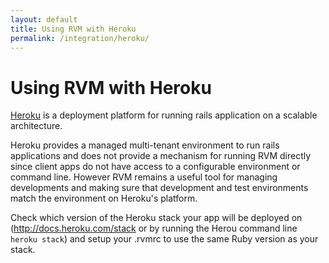 ```yaml
---
layout: default
title: Using RVM with Heroku
permalink: /integration/heroku/
---
```


# Using RVM with Heroku

[Heroku](http://heroku.com/) is a deployment platform for running rails
application on a scalable architecture.

Heroku provides a managed multi-tenant environment to run rails applications and
does not provide a mechanism for running RVM directly since client apps do not
have access to a configurable environment or command line. However RVM remains a
useful tool for managing developments and making sure that development and test
environments match the environment on Heroku's platform.

Check which version of the Heroku stack your app will be deployed on
(http://docs.heroku.com/stack or by running the Herou command line
`heroku stack`) and setup your .rvmrc to use the same Ruby version as your
stack.
